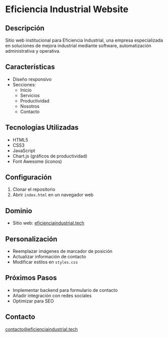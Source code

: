 # Eficiencia Industrial Website

## Descripción
Sitio web institucional para Eficiencia Industrial, una empresa especializada en soluciones de mejora industrial mediante software, automatización administrativa y operativa.

## Características
- Diseño responsivo
- Secciones:
  - Inicio
  - Servicios
  - Productividad
  - Nosotros
  - Contacto

## Tecnologías Utilizadas
- HTML5
- CSS3
- JavaScript
- Chart.js (gráficos de productividad)
- Font Awesome (iconos)

## Configuración
1. Clonar el repositorio
2. Abrir `index.html` en un navegador web

## Dominio
- Sitio web: [eficienciaindustrial.tech](https://eficienciaindustrial.tech)

## Personalización
- Reemplazar imágenes de marcador de posición
- Actualizar información de contacto
- Modificar estilos en `styles.css`

## Próximos Pasos
- Implementar backend para formulario de contacto
- Añadir integración con redes sociales
- Optimizar para SEO

## Contacto
contacto@eficienciaindustrial.tech
